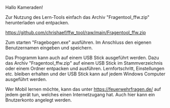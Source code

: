 Hallo Kameraden!

Zur Nutzung des Lern-Tools einfach das Archiv "Fragentool_ffw.zip" herunterladen und entpacken.

https://github.com/chrishaef/ffw_tool/raw/main/Fragentool_ffw.zip
 

Zum starten "Fragebogen.exe" ausführen.
Im Anschluss den eigenen Benutzernamen eingeben und speichern.


Das Programm kann auch auf einem USB Stick ausgeführt werden.
Dazu das Archiv "Fragentool_ffw.zip" auf einem USB Stick im Stammverzeichnis oder einem Ordner entpacken und ausführen.
Lernfortschritt, Einstellungen etc. bleiben erhalten und der USB Stick kann auf jedem Windows Computer ausgeführt werden. 

Wer Mobil lernen möchte, kann das unter https://feuerwehrfragen.de/ auf jedem gerät tun, welches einen Internetzugang hat.
Auch hier kann ein Bnutzerkonto angelegt werden.
